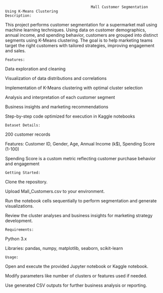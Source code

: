                                            Mall Customer Segmentation Using K-Means Clustering   
    Description:

This project performs customer segmentation for a supermarket mall using machine learning techniques. Using data on customer demographics, annual income, and spending behavior, customers are grouped into distinct segments using K-Means clustering. The goal is to help marketing teams target the right customers with tailored strategies, improving engagement and sales.

    Features:

Data exploration and cleaning

Visualization of data distributions and correlations

Implementation of K-Means clustering with optimal cluster selection

Analysis and interpretation of each customer segment

Business insights and marketing recommendations

Step-by-step code optimized for execution in Kaggle notebooks

    Dataset Details:
    
200 customer records

Features: Customer ID, Gender, Age, Annual Income (k$), Spending Score (1-100)

Spending Score is a custom metric reflecting customer purchase behavior and engagement

    Getting Started:
    
Clone the repository.

Upload Mall_Customers.csv to your environment.

Run the notebook cells sequentially to perform segmentation and generate visualizations.

Review the cluster analyses and business insights for marketing strategy development.

    Requirements:
    
Python 3.x

Libraries: pandas, numpy, matplotlib, seaborn, scikit-learn

    Usage:
    
Open and execute the provided Jupyter notebook or Kaggle notebook.

Modify parameters like number of clusters or features used if needed.

Use generated CSV outputs for further business analysis or reporting.
